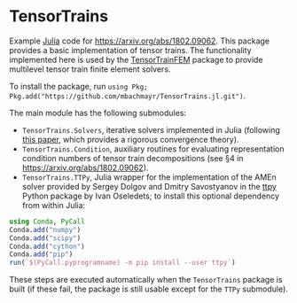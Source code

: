# TensorTrains

Example [Julia](https://julialang.org/) code for <https://arxiv.org/abs/1802.09062>. This package provides a basic implementation of tensor trains. The functionality implemented here is used by the [TensorTrainFEM](https://github.com/mbachmayr/TensorTrainFEM.jl) package to provide multilevel tensor train finite element solvers.

To install the package, run `using Pkg; Pkg.add("https://github.com/mbachmayr/TensorTrains.jl.git")`.

The main module has the following submodules:
- `TensorTrains.Solvers`, iterative solvers implemented in Julia (following [this paper](http://dx.doi.org/10.1007/s10208-016-9314-z), which provides a rigorous convergence theory).
- `TensorTrains.Condition`, auxiliary routines for evaluating representation condition numbers of tensor train decompositions (see §4 in <https://arxiv.org/abs/1802.09062>).
- `TensorTrains.TTPy`, Julia wrapper for the implementation of the AMEn solver provided by Sergey Dolgov and Dmitry Savostyanov in the [ttpy](https://github.com/oseledets/ttpy) Python package by Ivan Oseledets; to install this optional dependency from within Julia: 
```julia
using Conda, PyCall
Conda.add("numpy")
Conda.add("scipy")
Conda.add("cython")
Conda.add("pip")
run(`$(PyCall.pyprogramname) -m pip install --user ttpy`)
```
These steps are executed automatically when the `TensorTrains` package is built (if these fail, the package is still usable except for the `TTPy` submodule).